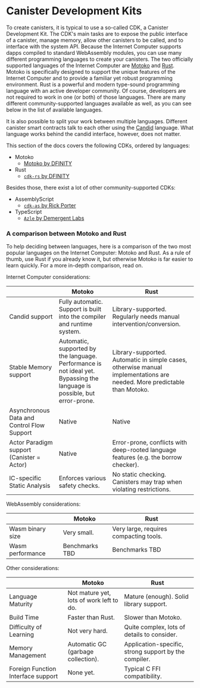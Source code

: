 # Canister Development Kits

To create canisters, it is typical to use a so-called CDK, a Canister Development Kit.
The CDK's main tasks are to expose the public interface of a canister, manage memory, allow other canisters to be called, and to interface with the system API.
Because the Internet Computer supports dapps compiled to standard WebAssembly modules, you can use many different programming languages to create your canisters.
The two officially supported languages of the Internet Computer are [Motoko](../../../motoko/main/motoko.md) and [Rust](./cdk-rs-dfinity/index.md).
Motoko is specifically designed to support the unique features of the Internet Computer and to provide a familiar yet robust programming environment.
Rust is a powerful and modern type-sound programming language with an active developer community.
Of course, developers are not required to work in one (or both) of those languages. There are many different community-supported languages available as well, as you can see below in the list of available languages.

It is also possible to split your work between multiple languages. Different canister smart contracts talk to each other using the [Candid](../candid/candid-intro.md) language. What language works behind the candid interface, however, does not matter.

This section of the docs covers the following CDKs, ordered by languages:
- Motoko
  - [Motoko by DFINITY](../../../motoko/main/motoko.md)
- Rust
  - [`cdk-rs` by DFINITY](./cdk-rs-dfinity/index.md)

Besides those, there exist a lot of other community-supported CDKs:
- AssemblyScript
  - [`cdk-as` by Rick Porter](https://github.com/rckprtr/cdk-as)
- TypeScript
  - [`Azle` by Demergent Labs](https://github.com/demergent-labs/azle)

### A comparison between Motoko and Rust

To help deciding between languages, here is a comparison of the two most popular languages on the Internet Computer: Motoko and Rust. As a rule of thumb, use Rust if you already know it, but otherwise Motoko is far easier to learn quickly. For a more in-depth comparison, read on.

Internet Computer considerations:

|                   | Motoko          | Rust        |
|-------------------|-----------------|-------------|
| Candid support | Fully automatic. Support is built into the compiler and runtime system. | Library-supported. Regularly needs manual intervention/conversion. |
| Stable Memory support | Automatic, supported by the language. Performance is not ideal yet. Bypassing the language is possible, but error-prone. | Library-supported. Automatic in simple cases, otherwise manual implementations are needed. More predictable than Motoko. |
| Asynchronous Data and Control Flow Support | Native | Native |
| Actor Paradigm support (Canister = Actor) | Native | Error-prone, conflicts with deep-rooted language features (e.g. the borrow checker). |
| IC-specific Static Analysis | Enforces various safety checks. | No static checking. Canisters may trap when violating restrictions. |

WebAssembly considerations:

|                   | Motoko          | Rust        |
|-------------------|-----------------|-------------|
| Wasm binary size | Very small. | Very large, requires compacting tools. |
| Wasm performance | Benchmarks TBD | Benchmarks TBD |

Other considerations:

|                   | Motoko          | Rust        |
|-------------------|-----------------|-------------|
| Language Maturity | Not mature yet, lots of work left to do. | Mature (enough). Solid library support. |
| Build Time | Faster than Rust. | Slower than Motoko. |
| Difficulty of Learning | Not very hard. | Quite complex, lots of details to consider. |
| Memory Management | Automatic GC (garbage collection). | Application-specific, strong support by the compiler. |
| Foreign Function Interface support | None yet. | Typical C FFI compatibility. |
